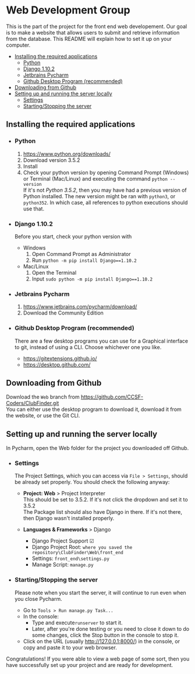 # Web Development Group
This is the part of the project for the front end web developement. Our goal is to make a website that allows users to submit and retrieve information from the database. This README will explain how to set it up on your computer.

* [Installing the required applications](#installing-the-required-applications)
    * [Python](#python)
    * [Django 1.10.2](#django-1102)
    * [Jetbrains Pycharm](#jetbrains-pycharm)
    * [Github Desktop Program (recommended)](#github-desktop-program-recommended)
* [Downloading from Github](#downloading-from-github)
* [Setting up and running the server locally](#setting-up-and-running-the-server-locally)
    * [Settings](#settings) 
    * [Starting/Stopping the server](#startingstopping-the-server)

## Installing the required applications

* ###  Python 
    1. https://www.python.org/downloads/
    2. Download version 3.5.2
    3. Install
    4. Check your python version by opening Command Prompt (Windows) or Terminal (Mac/Linux) and executing the command `python --version`  
    If it's not *Python 3.5.2*, then you may have had a previous version of Python installed. The new version might be ran with `python3`, or `python352`. In which case, all references to python executions should use that.

* ### Django 1.10.2
    Before you start, check your python version with 
    * Windows
        1. Open Command Prompt as Administrator
        2. Run `python -m pip install Django==1.10.2`
    * Mac/Linux
        1. Open the Terminal
        2. Input `sudo python -m pip install Django==1.10.2`


* ### Jetbrains Pycharm 
    1. https://www.jetbrains.com/pycharm/download/
    2. Download the Community Edition

* ### Github Desktop Program (recommended)
    There are a few desktop programs you can use for a Graphical interface to git, instead of using a CLI. Choose whichever one you like.
    * https://gitextensions.github.io/
    * https://desktop.github.com/

## Downloading from Github

Download the `Web` branch from https://github.com/CCSF-Coders/ClubFinder.git  
You can either use the desktop program to download it, download it from the website, or use the Git CLI.

## Setting up and running the server locally
In Pycharm, open the Web folder for the project you downloaded off Github.

* ### Settings
    The Project Settings, which you can access via `File > Settings`, should be already set properly. You should check the following anyway:

    * **Project: Web** > Project Interpreter  
    This should be set to 3.5.2. If it's not click the dropdown and set it to 3.5.2  
    The Package list should also have Django in there. If it's not there, then Django wasn't installed properly.
    
    * **Languages & Frameworks** > Django  
        * Django Project Support ☑
        * Django Project Root: `where you saved the repository\ClubFinder\Web\front_end`
        * Settings: `front_end\settings.py`
        * Manage Script: `manage.py`
        
 * ### Starting/Stopping the server
    Please note when you start the server, it will continue to run even when you close Pycharm.
    * Go to `Tools > Run manage.py Task...` 
    * In the console:
        * Type and execute`runserver` to start it.
        * Later, after you're done testing or you need to close it down to do some changes, click the Stop button in the console to stop it.
    * Click on the URL (usually http://127.0.0.1:8000/) in the console, or copy and paste it to your web browser.

Congratulations! If you were able to view a web page of some sort, then you have successfully set up your project and are ready for development.